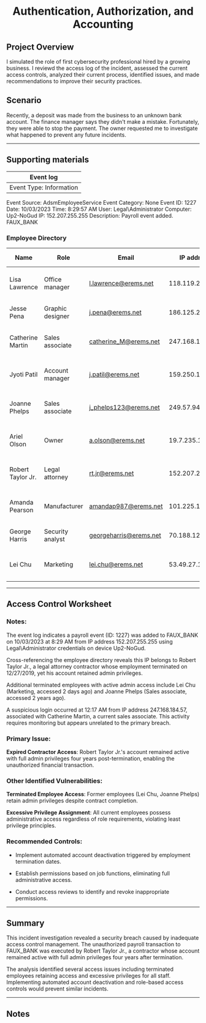 # <p align="center"> Authentication, Authorization, and Accounting  </p>

## Project Overview

I simulated the role of first cybersecurity professional hired by a growing business. I reviewd the access log of the incident, assessed the current access controls, analyzed their current process, identified issues, and made recommendations to improve their security practices.

## Scenario

Recently, a deposit was made from the business to an unknown bank account. The finance manager says they didn't make a mistake. Fortunately, they were able to stop the payment. The owner requested me to investigate what happened to prevent any future incidents.

---

## Supporting materials

|Event log|
|--------|
|Event Type: Information|
Event Source: AdsmEmployeeService
Event Category: None
Event ID: 1227
Date: 10/03/2023
Time: 8:29:57 AM
User: Legal\Administrator
Computer: Up2-NoGud
IP: 152.207.255.255
Description: Payroll event added. FAUX_BANK

### Employee Directory

| Name | Role | Email | IP address | Status | Authorization | Last access | Start date | End date |
|------|------|-------|------------|--------|---------------|-------------|------------|----------|
| Lisa Lawrence | Office manager | l.lawrence@erems.net | 118.119.20.150 | Full-time | Admin | 12:27:19 pm (0 minutes ago) | 10/1/2019 | N/A |
| Jesse Pena | Graphic designer | j.pena@erems.net | 186.125.232.66 | Part-time | Admin | 4:55:05 pm (1 day ago) | 11/16/2020 | N/A |
| Catherine Martin | Sales associate | catherine_M@erems.net | 247.168.184.57 | Full-time | Admin | 12:17:34 am (10 minutes ago) | 10/1/2019 | N/A |
| Jyoti Patil | Account manager | j.patil@erems.net | 159.250.146.63 | Full-time | Admin | 10:03:08 am (2 hours ago) | 10/1/2019 | N/A |
| Joanne Phelps | Sales associate | j_phelps123@erems.net | 249.57.94.27 | Seasonal | Admin | 1:24:57 pm (2 years ago) | 11/16/2020 | 1/31/2020 |
| Ariel Olson | Owner | a.olson@erems.net | 19.7.235.151 | Full-time | Admin | 12:24:41 pm (4 minutes ago) | 8/1/2019 | N/A |
| Robert Taylor Jr. | Legal attorney | rt.jr@erems.net | 152.207.255.255 | Contractor | Admin | 8:29:57 am (5 days ago) | 9/4/2019 | 12/27/2019 |
| Amanda Pearson | Manufacturer | amandap987@erems.net | 101.225.113.171 | Contractor | Admin | 6:24:19 pm (3 months ago) | 8/5/2019 | N/A |
| George Harris | Security analyst | georgeharris@erems.net | 70.188.129.105 | Full-time | Admin | 05:05:22 pm (1 day ago) | 1/24/2022 | N/A |
| Lei Chu | Marketing | lei.chu@erems.net | 53.49.27.117 | Part-time | Admin | 3:05:00 pm (2 days ago) | 11/16/2020 | 1/31/2020 |

---

## Access Control Worksheet

### Notes:

The event log indicates a payroll event (ID: 1227) was added to FAUX_BANK on 10/03/2023 at 8:29 AM from IP address 152.207.255.255 using Legal\Administrator credentials on device Up2-NoGud.

Cross-referencing the employee directory reveals this IP belongs to Robert Taylor Jr., a legal attorney contractor whose employment terminated on 12/27/2019, yet his account retained admin privileges.

Additional terminated employees with active admin access include Lei Chu (Marketing, accessed 2 days ago) and Joanne Phelps (Sales associate, accessed 2 years ago).

A suspicious login occurred at 12:17 AM from IP address 247.168.184.57, associated with Catherine Martin, a current sales associate. This activity requires monitoring but appears unrelated to the primary breach.

### Primary Issue:

**Expired Contractor Access**: Robert Taylor Jr.'s account remained active with full admin privileges four years post-termination, enabling the unauthorized financial transaction.

### Other Identified Vulnerabilities:

**Terminated Employee Access**: Former employees (Lei Chu, Joanne Phelps) retain admin privileges despite contract completion.

**Excessive Privilege Assignment**: All current employees possess administrative access regardless of role requirements, violating least privilege principles.

### Recommended Controls:

* Implement automated account deactivation triggered by employment termination dates.

* Establish permissions based on job functions, eliminating full administrative access.


* Conduct access reviews to identify and revoke inappropriate permissions.

---

## Summary

This incident investigation revealed a security breach caused by inadequate access control management. The unauthorized payroll transaction to FAUX_BANK was executed by Robert Taylor Jr., a contractor whose account remained active with full admin privileges four years after termination.

The analysis identified several access issues including terminated employees retaining access and excessive privileges for all staff. Implementing automated account deactivation and role-based access controls would prevent similar incidents.

---

## Notes